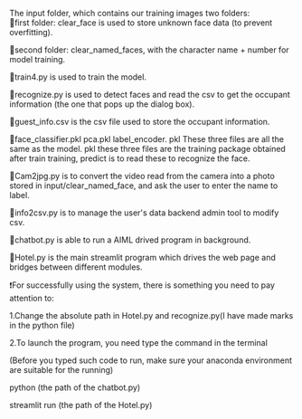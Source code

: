 The input folder, which contains our training images two folders:  
📂first folder: clear_face is used to store unknown face data (to prevent overfitting).

📁second folder: clear_named_faces, with the character name + number for model training.

💾train4.py is used to train the model.

💾recognize.py is used to detect faces and read the csv to get the occupant information (the one that pops up the dialog box). 

💾guest_info.csv is the csv file used to store the occupant information. 

💾face_classifier.pkl pca.pkl label_encoder. pkl These three files are all the same as the model. pkl these three files are the training package obtained after train training, predict is to read these to recognize the face. 

💾Cam2jpg.py is to convert the video read from the camera into a photo stored in input/clear_named_face, and ask the user to enter the name to label.

💾info2csv.py is to manage the user's data backend admin tool to modify csv.

💾chatbot.py is able to run a AIML drived program in background.

💾Hotel.py is the main streamlit program which drives the web page and bridges between different modules.

❗️For successfully using the system, there is something you need to pay attention to:

1.Change the absolute path in Hotel.py and recognize.py(I have made marks in the python file)

2.To launch the program, you need type the command in the terminal
  
  (Before you typed such code to run, make sure your anaconda environment are suitable for the running)
  
  python (the path of the chatbot.py)

  streamlit run (the path of the Hotel.py)
